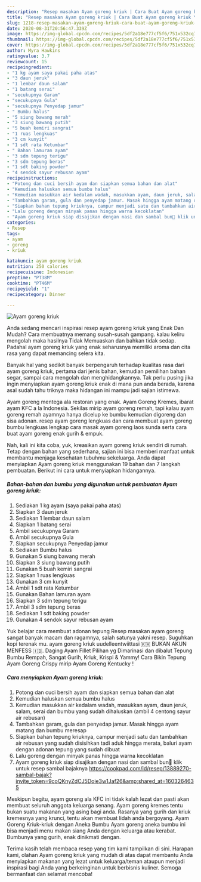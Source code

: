 ```yaml
---
description: "Resep masakan Ayam goreng kriuk | Cara Buat Ayam goreng kriuk Yang Mudah Dan Praktis"
title: "Resep masakan Ayam goreng kriuk | Cara Buat Ayam goreng kriuk Yang Mudah Dan Praktis"
slug: 1218-resep-masakan-ayam-goreng-kriuk-cara-buat-ayam-goreng-kriuk-yang-mudah-dan-praktis
date: 2020-08-31T20:56:47.339Z
image: https://img-global.cpcdn.com/recipes/5df2a18e777cf5f6/751x532cq70/ayam-goreng-kriuk-foto-resep-utama.jpg
thumbnail: https://img-global.cpcdn.com/recipes/5df2a18e777cf5f6/751x532cq70/ayam-goreng-kriuk-foto-resep-utama.jpg
cover: https://img-global.cpcdn.com/recipes/5df2a18e777cf5f6/751x532cq70/ayam-goreng-kriuk-foto-resep-utama.jpg
author: Myra Hawkins
ratingvalue: 3.7
reviewcount: 15
recipeingredient:
- "1 kg ayam saya pakai paha atas"
- "3 daun jeruk"
- "1 lembar daun salam"
- "1 batang serai"
- "secukupnya Garam"
- "secukupnya Gula"
- "secukupnya Penyedap jamur"
- " Bumbu halus"
- "5 siung bawang merah"
- "3 siung bawang putih"
- "5 buah kemiri sangrai"
- "1 ruas lengkuas"
- "3 cm kunyit"
- "1 sdt rata Ketumbar"
- " Bahan lamuran ayam"
- "3 sdm tepung terigu"
- "3 sdm tepung beras"
- "1 sdt baking powder"
- "4 sendok sayur rebusan ayam"
recipeinstructions:
- "Potong dan cuci bersih ayam dan siapkan semua bahan dan alat"
- "Kemudian haluskan semua bumbu halus"
- "Kemudian masukkan air kedalam wadah, masukkan ayam, daun jeruk, salam, serai dan bumbu yang sudah dihaluskan (ambil 4 centong sayur air rebusan)"
- "Tambahkan garam, gula dan penyedap jamur. Masak hingga ayam matang dan bumbu meresap"
- "Siapkan bahan tepung kriuknya, campur menjadi satu dan tambahkan air rebusan yang sudah disisihkan tadi aduk hingga merata, baluri ayam dengan adonan tepung yang sudah dibuat"
- "Lalu goreng dengan minyak panas hingga warna kecoklatan"
- "Ayam goreng kriuk siap disajikan dengan nasi dan sambal bun🥰 klik untuk resep sambal bajaknya https://cookpad.com/id/resep/13889270-sambal-bajak?invite_token=9coQKnyZdCJ5Doie3w1Jaf26&amp;shared_at=1603264635"
categories:
- Resep
tags:
- ayam
- goreng
- kriuk

katakunci: ayam goreng kriuk 
nutrition: 250 calories
recipecuisine: Indonesian
preptime: "PT38M"
cooktime: "PT46M"
recipeyield: "1"
recipecategory: Dinner

---
```



![Ayam goreng kriuk](https://img-global.cpcdn.com/recipes/5df2a18e777cf5f6/751x532cq70/ayam-goreng-kriuk-foto-resep-utama.jpg)

Anda sedang mencari inspirasi resep ayam goreng kriuk yang Enak Dan Mudah? Cara membuatnya memang susah-susah gampang. kalau keliru mengolah maka hasilnya Tidak Memuaskan dan bahkan tidak sedap. Padahal ayam goreng kriuk yang enak seharusnya memiliki aroma dan cita rasa yang dapat memancing selera kita.

Banyak hal yang sedikit banyak berpengaruh terhadap kualitas rasa dari ayam goreng kriuk, pertama dari jenis bahan, kemudian pemilihan bahan segar, sampai cara mengolah dan menghidangkannya. Tak perlu pusing jika ingin menyiapkan ayam goreng kriuk enak di mana pun anda berada, karena asal sudah tahu triknya maka hidangan ini mampu jadi sajian istimewa.

Ayam goreng mentega ala restoran yang enak. Ayam Goreng Kremes, ibarat ayam KFC a la Indonesia. Sekilas mirip ayam goreng remah, tapi kalau ayam goreng remah ayamnya hanya dicelup ke bumbu kemudian digoreng dan sisa adonan. resep ayam goreng lengkuas dan cara membuat ayam goreng bumbu lengkuas lengkap cara masak ayam goreng laos sunda serta cara buat ayam goreng enak gurih &amp; empuk.


Nah, kali ini kita coba, yuk, kreasikan ayam goreng kriuk sendiri di rumah. Tetap dengan bahan yang sederhana, sajian ini bisa memberi manfaat untuk membantu menjaga kesehatan tubuhmu sekeluarga. Anda dapat menyiapkan Ayam goreng kriuk menggunakan 19 bahan dan 7 langkah pembuatan. Berikut ini cara untuk menyiapkan hidangannya.

<!--inarticleads1-->

##### Bahan-bahan dan bumbu yang digunakan untuk pembuatan Ayam goreng kriuk:

1. Sediakan 1 kg ayam (saya pakai paha atas)
1. Siapkan 3 daun jeruk
1. Sediakan 1 lembar daun salam
1. Siapkan 1 batang serai
1. Ambil secukupnya Garam
1. Ambil secukupnya Gula
1. Siapkan secukupnya Penyedap jamur
1. Sediakan  Bumbu halus
1. Gunakan 5 siung bawang merah
1. Siapkan 3 siung bawang putih
1. Gunakan 5 buah kemiri sangrai
1. Siapkan 1 ruas lengkuas
1. Gunakan 3 cm kunyit
1. Ambil 1 sdt rata Ketumbar
1. Gunakan  Bahan lamuran ayam
1. Siapkan 3 sdm tepung terigu
1. Ambil 3 sdm tepung beras
1. Sediakan 1 sdt baking powder
1. Gunakan 4 sendok sayur rebusan ayam


Yuk belajar cara membuat adonan tepung Resep masakan ayam goreng sangat banyak macam dan ragamnya, salah satunya yakni resep. Suguhkan kopi terenak mu. ayam goreng kriuk uudelleentwiittasi 🇰🇷 BUKAN AKUN MENFESS 🇮🇩. Daging Ayam Fillet Pilihan yg Dimarinasi dan dibalut Tepung Bumbu Rempah, Sangat Gurih, Kriuk, Krispi &amp; Yammy! Cara Bikin Tepung Ayam Goreng Crispy mirip Ayam Goreng Kentucky ! 

<!--inarticleads2-->

##### Cara menyiapkan Ayam goreng kriuk:

1. Potong dan cuci bersih ayam dan siapkan semua bahan dan alat
1. Kemudian haluskan semua bumbu halus
1. Kemudian masukkan air kedalam wadah, masukkan ayam, daun jeruk, salam, serai dan bumbu yang sudah dihaluskan (ambil 4 centong sayur air rebusan)
1. Tambahkan garam, gula dan penyedap jamur. Masak hingga ayam matang dan bumbu meresap
1. Siapkan bahan tepung kriuknya, campur menjadi satu dan tambahkan air rebusan yang sudah disisihkan tadi aduk hingga merata, baluri ayam dengan adonan tepung yang sudah dibuat
1. Lalu goreng dengan minyak panas hingga warna kecoklatan
1. Ayam goreng kriuk siap disajikan dengan nasi dan sambal bun🥰 klik untuk resep sambal bajaknya https://cookpad.com/id/resep/13889270-sambal-bajak?invite_token=9coQKnyZdCJ5Doie3w1Jaf26&amp;shared_at=1603264635


Meskipun begitu, ayam goreng ala KFC ini tidak kalah lezat dan pasti akan membuat seluruh anggota keluarga senang. Ayam goreng kremes tentu bukan suatu makanan yang asing bagi anda. Rasanya yang gurih dan kriuk kremesnya yang krunci, tentu akan membuat lidah anda bergoyang. Ayam Goreng Kriuk-kriuk dengan Aneka Bumbu Ayam goreng aneka bumbu ini bisa menjadi menu makan siang Anda dengan keluarga atau kerabat. Bumbunya yang gurih, enak dinikmati dengan. 

Terima kasih telah membaca resep yang tim kami tampilkan di sini. Harapan kami, olahan Ayam goreng kriuk yang mudah di atas dapat membantu Anda menyiapkan makanan yang lezat untuk keluarga/teman ataupun menjadi inspirasi bagi Anda yang berkeinginan untuk berbisnis kuliner. Semoga bermanfaat dan selamat mencoba!
